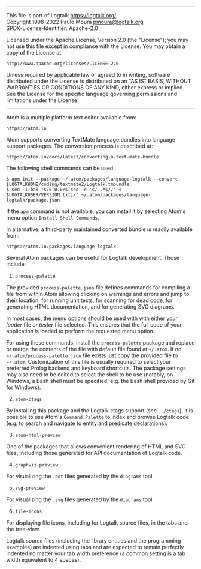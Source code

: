 ________________________________________________________________________

This file is part of Logtalk <https://logtalk.org/>  
Copyright 1998-2022 Paulo Moura <pmoura@logtalk.org>  
SPDX-License-Identifier: Apache-2.0

Licensed under the Apache License, Version 2.0 (the "License");
you may not use this file except in compliance with the License.
You may obtain a copy of the License at

    http://www.apache.org/licenses/LICENSE-2.0

Unless required by applicable law or agreed to in writing, software
distributed under the License is distributed on an "AS IS" BASIS,
WITHOUT WARRANTIES OR CONDITIONS OF ANY KIND, either express or implied.
See the License for the specific language governing permissions and
limitations under the License.
________________________________________________________________________


Atom is a multiple platform text editor available from:

	https://atom.io

Atom supports converting TextMate language bundles into language support
packages. The conversion process is described at:

	https://atom.io/docs/latest/converting-a-text-mate-bundle

The following shell commands can be used:

	$ apm init --package ~/.atom/packages/language-logtalk --convert $LOGTALKHOME/coding/textmate2/Logtalk.tmbundle
	$ sed -i.bak "s/0.0.0/$(sed -e 's/-.*$//' < $LOGTALKUSER/VERSION.txt)/" ~/.atom/packages/language-logtalk/package.json

If the `apm` command is not available, you can install it by selecting Atom's
menu option `Install Shell Commands`.

In alternative, a third-party maintained converted bundle is readily available
from:

	https://atom.io/packages/language-logtalk

Several Atom packages can be useful for Logtalk development. Those include:

1. `process-palette`

The provided `process-palette.json` file defines commands for compiling a file
from within Atom allowing clicking on warnings and errors and jump to their
location, for running unit tests, for scanning for dead code, for generating
HTML documentation, and for generating SVG diagrams.

In most cases, the menu options should be used with with either your *loader*
file or *tester* file selected. This ensures that the full code of your
application is loaded to perform the requested menu option.

For using these commands, install the `process-palette` package and replace
or merge the contents of the file with default file found at `~/.atom`. If
no `~/.atom/process-palette.json` file exists just copy the provided file
to `~/.atom`. Customization of this file is usually required to select your
preferred Prolog backend and keyboard shortcuts. The package settings may also
need to be edited to select the shell to be use (notably, on Windows, a Bash
shell must be specified; e.g. the Bash shell provided by Git for Windows).

2. `atom-ctags`

By installing this package and the Logtalk ctags support (see `../ctags`), it
is possible to use Atom's `Command Palette` to index and browse Logtalk code
(e.g. to search and navigate to entity and predicate declarations).

3. `atom-html-preview`

One of the packages that allows convenient rendering of HTML and SVG files,
including those generated for API documentation of Logtalk code.

4. `graphviz-preview`

For visualizing the `.dot` files generated by the `diagrams` tool.

5. `svg-preview`

For visualizing the `.svg` files generated by the `diagrams` tool.

6. `file-icons`

For displaying file icons, including for Logtalk source files, in the tabs
and the tree-view.


Logtalk source files (including the library entities and the programming
examples) are indented using tabs and are expected to remain perfectly 
indented no matter your tab width preference (a common setting is a tab
width equivalent to 4 spaces).
